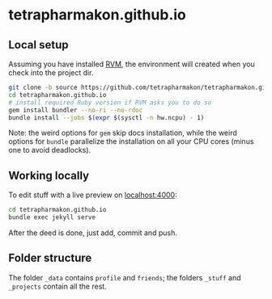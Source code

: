 # tetrapharmakon.github.io

## Local setup

Assuming you have installed [RVM](https://rvm.io/), the environment will created when you check into the project dir.

```sh
git clone -b source https://github.com/tetrapharmakon/tetrapharmakon.github.io.git
cd tetrapharmakon.github.io
# install required Ruby version if RVM asks you to do so
gem install bundler --no-ri --no-rdoc
bundle install --jobs $(expr $(sysctl -n hw.ncpu) - 1)
```

Note: the weird options for `gem` skip docs installation, while the weird options for `bundle` parallelize the installation on all your CPU cores (minus one to avoid deadlocks).

## Working locally

To edit stuff with a live preview on [localhost:4000](http://localhost:4000):

```sh
cd tetrapharmakon.github.io
bundle exec jekyll serve
```

After the deed is done, just add, commit and push. 

## Folder structure

The folder `_data` contains `profile` and `friends`; the folders `_stuff` and `_projects` contain all the rest.

